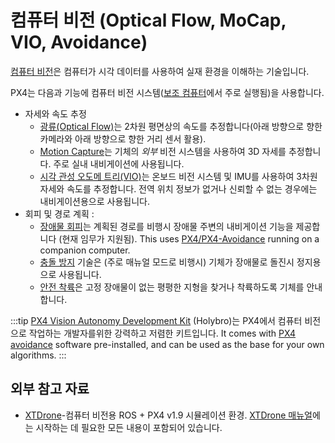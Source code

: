 # 컴퓨터 비전 (Optical Flow, MoCap, VIO, Avoidance)

[컴퓨터 비전](https://en.wikipedia.org/wiki/Computer_vision)은 컴퓨터가 시각 데이터를 사용하여 실재 환경을 이해하는 기술입니다.

PX4는 다음과 기능에 컴퓨터 비전 시스템([보조 컴퓨터](../companion_computer/pixhawk_companion.md)에서 주로 실행됨)을 사용합니다.
- 자세와 속도 추정
  - [광류(Optical Flow)](../sensor/optical_flow.md)는 2차원 평면상의 속도를 추정합니다(아래 방향으로 향한 카메라와 아래 방향으로 향한 거리 센서 활용).
  - [Motion Capture](../computer_vision/motion_capture.md)는 기체의 *외부* 비전 시스템을 사용하여 3D 자세를 추정합니다. 주로 실내 내비게이션에 사용됩니다.
  - [시각 관성 오도메 트리(VIO)](../computer_vision/visual_inertial_odometry.md)는 온보드 비전 시스템 및 IMU를 사용하여 3차원  자세와 속도를 추정합니다. 전역 위치 정보가 없거나 신뢰할 수 없는 경우에는 내비게이션용으로 사용됩니다.
- 회피 및 경로 계획 :
  - [장애물 회피](../computer_vision/obstacle_avoidance.md)는 계획된 경로를 비행시 장애물 주변의 내비게이션 기능을 제공합니다 (현재 임무가 지원됨). This uses [PX4/PX4-Avoidance](https://github.com/PX4/PX4-Avoidance) running on a companion computer.
  - [충돌 방지](../computer_vision/collision_prevention.md) 기술은 (주로 매뉴얼 모드로 비행시) 기체가 장애물로 돌진시 정지용으로 사용됩니다.
  - [안전 착륙](../computer_vision/safe_landing.md)은 고정 장애물이 없는 평평한 지형을 찾거나 착륙하도록 기체를 안내합니다.

:::tip
[PX4 Vision Autonomy Development Kit](../complete_vehicles/px4_vision_kit.md) (Holybro)는 PX4에서 컴퓨터 비전으로 작업하는 개발자를위한 강력하고 저렴한 키트입니다. It comes with [PX4 avoidance](https://github.com/PX4/PX4-Avoidance#obstacle-detection-and-avoidance) software pre-installed, and can be used as the base for your own algorithms.
:::

## 외부 참고 자료

- [XTDrone](https://github.com/robin-shaun/XTDrone/blob/master/README.en.md)-컴퓨터 비전용 ROS + PX4 v1.9 시뮬레이션 환경. [XTDrone 매뉴얼](https://www.yuque.com/xtdrone/manual_en)에는 시작하는 데 필요한 모든 내용이 포함되어 있습니다.
